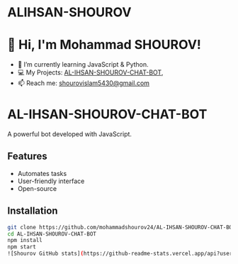 # ALIHSAN-SHOUROV
# 👋 Hi, I'm Mohammad SHOUROV!
- 🌱 I’m currently learning JavaScript & Python.
- 💻 My Projects: [AL-IHSAN-SHOUROV-CHAT-BOT](https://github.com/mohammadshourov24/AL-IHSAN-SHOUROV-CHAT-BOT),
- 📫 Reach me: shourovislam5430@gmail.com
# AL-IHSAN-SHOUROV-CHAT-BOT 
A powerful bot developed with JavaScript.

## Features
- Automates tasks
- User-friendly interface
- Open-source

## Installation
```bash
git clone https://github.com/mohammadshourov24/AL-IHSAN-SHOUROV-CHAT-BOT
cd AL-IHSAN-SHOUROV-CHAT-BOT
npm install
npm start
![Shourov GitHub stats](https://github-readme-stats.vercel.app/api?username=Mohamma-dShourov&show_icons=true&theme=radical)